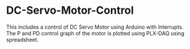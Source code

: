 # DC-Servo-Motor-Control
This includes a control of DC Servo Motor using Arduino with Interrupts. The P and PD control graph of the motor is plotted using PLX-DAQ using spreadsheet.
